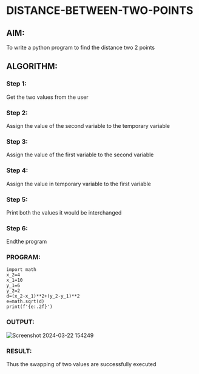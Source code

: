 # DISTANCE-BETWEEN-TWO-POINTS

## AIM:
To write a python program to find the distance two 2 points
## ALGORITHM:
### Step 1: 
Get the two values from the user
### Step 2:
Assign the value of the second variable to the temporary variable
### Step 3: 
Assign the value of the first variable to the second variable
### Step 4: 
Assign the value in temporary variable to the first variable
### Step 5: 
Print both the values it would be interchanged
### Step 6:
Endthe program
### PROGRAM:
```
import math
x_2=4
x_1=10
y_1=6
y_2=2
d=(x_2-x_1)**2+(y_2-y_1)**2
e=math.sqrt(d)
print(f'{e:.2f}')
```
  


### OUTPUT:
![Screenshot 2024-03-22 154249](https://github.com/sarishvarshan/DISTANCE-BETWEEN-TWO-POINTS/assets/152167665/fbeb4389-aa2a-4043-99cd-d44872ffdf29)



### RESULT:
Thus the swapping of two values are successfully executed
